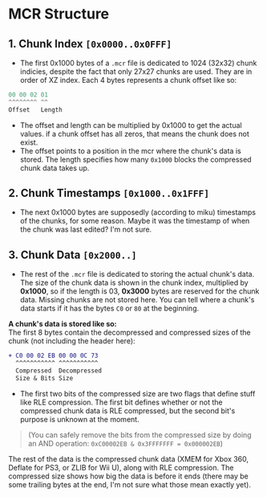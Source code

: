 # MCR Structure

## 1. Chunk Index `[0x0000..0x0FFF]`

* The first 0x1000 bytes of a `.mcr` file is dedicated to 1024 (32x32) chunk indicies, despite the fact that only 27x27 chunks are used. They are in order of XZ index. Each 4 bytes represents a chunk offset like so:  

```cs
00 00 02 01
^^^^^^^^ ^^
Offset   Length
```  

* The offset and length can be multiplied by 0x1000 to get the actual values. if a chunk offset has all zeros, that means the chunk does not exist.  
* The offset points to a position in the mcr where the chunk's data is stored. The length specifies how many `0x1000` blocks the compressed chunk data takes up.  

## 2. Chunk Timestamps `[0x1000..0x1FFF]`

* The next 0x1000 bytes are supposedly (according to miku) timestamps of the chunks, for some reason. Maybe it was the timestamp of when the chunk was last edited? I'm not sure.  

## 3. Chunk Data `[0x2000..]`

* The rest of the `.mcr` file is dedicated to storing the actual chunk's data. The size of the chunk data is shown in the chunk index, multiplied by **0x1000**, so if the length is 03, **0x3000** bytes are reserved for the chunk data. Missing chunks are not stored here. You can tell where a chunk's data starts if it has the bytes `C0` or `80` at the beginning.
  
**A chunk's data is stored like so:**  
The first 8 bytes contain the decompressed and compressed sizes of the chunk (not including the header here):  

```diff
+ C0 00 02 EB 00 00 0C 73
  ^^^^^^^^^^^ ^^^^^^^^^^^
  Compressed  Decompressed
  Size & Bits Size
```  

* The first two bits of the compressed size are two flags that define stuff like RLE compression. The first bit defines whether or not the compressed chunk data is RLE compressed, but the second bit's purpose is unknown at the moment.

> (You can safely remove the bits from the compressed size by doing an AND operation: `0xC00002EB & 0x3FFFFFFF = 0x000002EB`)  
  
The rest of the data is the compressed chunk data (XMEM for Xbox 360, Deflate for PS3, or ZLIB for Wii U), along with RLE compression. The compressed size shows how big the data is before it ends (there may be some trailing bytes at the end, I'm not sure what those mean exactly yet).  
